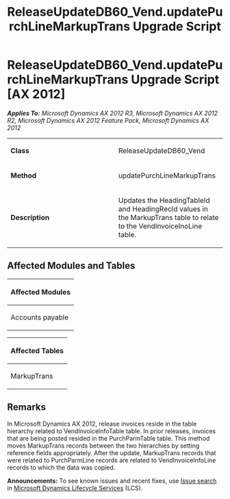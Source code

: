 ﻿---
title: ReleaseUpdateDB60_Vend.updatePurchLineMarkupTrans Upgrade Script
TOCTitle: ReleaseUpdateDB60_Vend.updatePurchLineMarkupTrans Upgrade Script
ms:assetid: 51e82ea9-c0d2-6786-7ca7-87d38e2ce3ec
ms:mtpsurl: https://msdn.microsoft.com/en-us/library/JJ685540(v=AX.60)
ms:contentKeyID: 49708244
ms.date: 05/18/2015
mtps_version: v=AX.60
---

# ReleaseUpdateDB60\_Vend.updatePurchLineMarkupTrans Upgrade Script [AX 2012]


_**Applies To:** Microsoft Dynamics AX 2012 R3, Microsoft Dynamics AX 2012 R2, Microsoft Dynamics AX 2012 Feature Pack, Microsoft Dynamics AX 2012_

<table>
<colgroup>
<col style="width: 50%" />
<col style="width: 50%" />
</colgroup>
<tbody>
<tr class="odd">
<td><p><strong>Class</strong></p></td>
<td><p>ReleaseUpdateDB60_Vend</p></td>
</tr>
<tr class="even">
<td><p><strong>Method</strong></p></td>
<td><p>updatePurchLineMarkupTrans</p></td>
</tr>
<tr class="odd">
<td><p><strong>Description</strong></p></td>
<td><p>Updates the HeadingTableId and HeadingRecId values in the MarkupTrans table to relate to the VendInvoiceInoLine table.</p></td>
</tr>
</tbody>
</table>


## Affected Modules and Tables

<table>
<colgroup>
<col style="width: 100%" />
</colgroup>
<thead>
<tr class="header">
<th><p>Affected Modules</p></th>
</tr>
</thead>
<tbody>
<tr class="odd">
<td><p>Accounts payable</p></td>
</tr>
</tbody>
</table>


<table>
<colgroup>
<col style="width: 100%" />
</colgroup>
<thead>
<tr class="header">
<th><p>Affected Tables</p></th>
</tr>
</thead>
<tbody>
<tr class="odd">
<td><p>MarkupTrans</p></td>
</tr>
</tbody>
</table>


## Remarks

In Microsoft Dynamics AX 2012, release invoices reside in the table hierarchy related to VendInvoiceInfoTable table. In prior releases, invoices that are being posted resided in the PurchParmTable table. This method moves MarkupTrans records between the two hierarchies by setting reference fields appropriately. After the update, MarkupTrans records that were related to PurchParmLine records are related to VendInvoiceInfoLine records to which the data was copied.

  
**Announcements:** To see known issues and recent fixes, use [Issue search](http://go.microsoft.com/fwlink/?linkid=389258) in [Microsoft Dynamics Lifecycle Services](http://go.microsoft.com/fwlink/?linkid=306505) (LCS).

